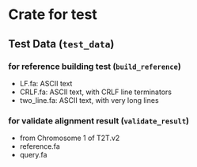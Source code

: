 # Crate for test
## Test Data (`test_data`)
### for reference building test (`build_reference`)
 - LF.fa:       ASCII text
 - CRLF.fa:     ASCII text, with CRLF line terminators
 - two_line.fa: ASCII text, with very long lines
### for validate alignment result (`validate_result`)
 - from Chromosome 1 of T2T.v2
 - reference.fa
 - query.fa